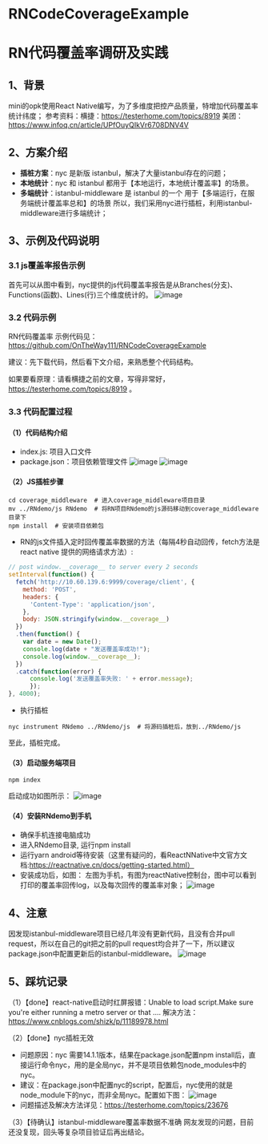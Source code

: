 # RNCodeCoverageExample
# RN代码覆盖率调研及实践
## 1、背景
mini的opk使用React Native编写，为了多维度把控产品质量，特增加代码覆盖率统计纬度；
参考资料：横捷：https://testerhome.com/topics/8919
美团：https://www.infoq.cn/article/UPfOuyQIkVr6708DNV4V
## 2、方案介绍
- **插桩方案**：nyc 是新版 istanbul，解决了大量istanbul存在的问题；
- **本地统计**：nyc 和 istanbul 都用于【本地运行，本地统计覆盖率】的场景。
- **多端统计**：istanbul-middleware 是 istanbul 的一个 用于【多端运行，在服务端统计覆盖率总和】的场景
所以，我们采用nyc进行插桩，利用istanbul-middleware进行多端统计；
## 3、示例及代码说明
### 3.1 js覆盖率报告示例
首先可以从图中看到，nyc提供的js代码覆盖率报告是从Branches(分支)、Functions(函数)、Lines(行)三个维度统计的。
![image](https://github.com/OnTheWay111/RNCodeCoverageExample/blob/master/readme_pic/report.png)

### 3.2 代码示例
RN代码覆盖率 示例代码见：https://github.com/OnTheWay111/RNCodeCoverageExample

建议：先下载代码，然后看下文介绍，来熟悉整个代码结构。

如果要看原理：请看横捷之前的文章，写得非常好，https://testerhome.com/topics/8919 。

### 3.3 代码配置过程
#### （1）代码结构介绍
- index.js: 项目入口文件
- package.json：项目依赖管理文件
![image](https://github.com/OnTheWay111/RNCodeCoverageExample/blob/master/readme_pic/middleware.png)
![image](https://github.com/OnTheWay111/RNCodeCoverageExample/blob/master/readme_pic/RNdemo.png)
#### （2）JS插桩步骤
```shell script
cd coverage_middleware  # 进入coverage_middleware项目目录
mv ../RNdemo/js RNdemo  # 将RN项目RNdemo的js源码移动到coverage_middleware目录下
npm install  # 安装项目依赖包
```
- RN的js文件插入定时回传覆盖率数据的方法（每隔4秒自动回传，fetch方法是react native 提供的网络请求方法）:
```javascript
// post window.__coverage__ to server every 2 seconds
setInterval(function() {
  fetch('http://10.60.139.6:9999/coverage/client', {
    method: 'POST',
    headers: {
      'Content-Type': 'application/json',
    },
    body: JSON.stringify(window.__coverage__)
  })
  .then(function() {
    var date = new Date();
    console.log(date + "发送覆盖率成功!");
    console.log(window.__coverage__);
  })
  .catch(function(error) {
      console.log('发送覆盖率失败: ' + error.message);
      });
}, 4000);
```

- 执行插桩
```shell script
nyc instrument RNdemo ../RNdemo/js  # 将源码插桩后，放到../RNdemo/js
```

至此，插桩完成。

#### （3）启动服务端项目
```shell script
npm index
```
启动成功如图所示：
![image](https://github.com/OnTheWay111/RNCodeCoverageExample/blob/master/readme_pic/server_start.png)

#### （4）安装RNdemo到手机
- 确保手机连接电脑成功
- 进入RNdemo目录, 运行npm install
- 运行yarn android等待安装（这里有疑问的，看ReactNNative中文官方文档:https://reactnative.cn/docs/getting-started.html）
- 安装成功后，如图：
左图为手机，有图为reactNative控制台，图中可以看到打印的覆盖率回传log，以及每次回传的覆盖率对象；
![image](https://github.com/OnTheWay111/RNCodeCoverageExample/blob/master/readme_pic/coverage.png)

## 4、注意
因发现istanbul-middleware项目已经几年没有更新代码，且没有合并pull request，所以在自己的git把之前的pull request均合并了一下，所以建议package.json中配置更新后的istanbul-middleware。
![image](https://github.com/OnTheWay111/RNCodeCoverageExample/blob/master/readme_pic/notice.png)

## 5、踩坑记录
（1）【done】react-native启动时红屏报错：Unable to load script.Make sure you're either running a metro server or that ....
解决方法：https://www.cnblogs.com/shizk/p/11189978.html

（2）【done】nyc插桩无效
  - 问题原因：nyc 需要14.1.1版本，结果在package.json配置npm install后，直接运行命令nyc，用的是全局nyc，并不是项目依赖包node_modules中的nyc。
  - 建议：在package.json中配置nyc的script，配置后，nyc使用的就是node_module下的nyc，而非全局nyc。配置如下图：
![image](https://github.com/OnTheWay111/RNCodeCoverageExample/blob/master/readme_pic/nyc.png)
  - 问题描述及解决方法详见：https://testerhome.com/topics/23676

（3）【待确认】istanbul-middleware覆盖率数据不准确
网友发现的问题，目前还没复现，回头等复杂项目验证后再出结论。
